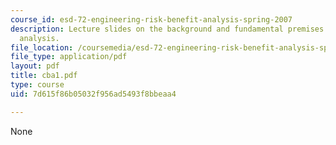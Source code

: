 ```yaml
---
course_id: esd-72-engineering-risk-benefit-analysis-spring-2007
description: Lecture slides on the background and fundamental premises of cost-benefit
  analysis.
file_location: /coursemedia/esd-72-engineering-risk-benefit-analysis-spring-2007/7d615f86b05032f956ad5493f8bbeaa4_cba1.pdf
file_type: application/pdf
layout: pdf
title: cba1.pdf
type: course
uid: 7d615f86b05032f956ad5493f8bbeaa4

---
```

None